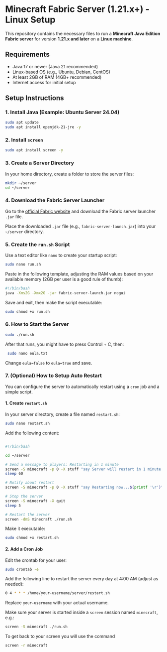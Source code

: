 # Minecraft Fabric Server (1.21.x+) - Linux Setup

This repository contains the necessary files to run a **Minecraft Java Edition Fabric server** for version **1.21.x and later** on a **Linux machine**.

## Requirements

- Java 17 or newer (Java 21 recommended)
- Linux-based OS (e.g., Ubuntu, Debian, CentOS)
- At least 2GB of RAM (4GB+ recommended)
- Internet access for initial setup

## Setup Instructions

### 1. Install Java (Example: Ubuntu Server 24.04)

```bash
sudo apt update
sudo apt install openjdk-21-jre -y
```

### 2. Install `screen`

```bash
sudo apt install screen -y
```

### 3. Create a Server Directory

In your home directory, create a folder to store the server files:

```bash
mkdir ~/server
cd ~/server
```

### 4. Download the Fabric Server Launcher

Go to the [official Fabric website](https://fabricmc.net/use/server/) and download the Fabric server launcher `.jar` file.

Place the downloaded `.jar` file (e.g., `fabric-server-launch.jar`) into your `~/server` directory.

### 5. Create the `run.sh` Script

Use a text editor like `nano` to create your startup script:

```bash
sudo nano run.sh
```

Paste in the following template, adjusting the RAM values based on your available memory (2GB per user is a good rule of thumb):

```bash
#!/bin/bash
java -Xms2G -Xmx2G -jar fabric-server-launch.jar nogui
```

Save and exit, then make the script executable:

```bash
sudo chmod +x run.sh
```

### 6. How to Start the Server

```bash
sudo ./run.sh
```

After that runs, you might have to press Control + C, then:

```bash
 sudo nano eula.txt
```

Change `eula=false` to `eula=true` and save.

### 7. (Optional) How to Setup Auto Restart

You can configure the server to automatically restart using a `cron` job and a simple script.

#### 1. Create `restart.sh`

In your server directory, create a file named `restart.sh`:

```bash
sudo nano restart.sh
```

Add the following content:

```bash

#!/bin/bash

cd ~/server

# Send a message to players: Restarting in 1 minute
screen -S minecraft -p 0 -X stuff "say Server will restart in 1 minute...$(printf '\r')"
sleep 60

# Notify about restart
screen -S minecraft -p 0 -X stuff "say Restarting now...$(printf '\r')"

# Stop the server
screen -S minecraft -X quit
sleep 5

# Restart the server
screen -dmS minecraft ./run.sh
```

Make it executable:

```bash
sudo chmod +x restart.sh
```

#### 2. Add a Cron Job

Edit the crontab for your user:

```bash
sudo crontab -e
```

Add the following line to restart the server every day at 4:00 AM (adjust as needed):

```bash
0 4 * * * /home/your-username/server/restart.sh
```

Replace `your-username` with your actual username.

Make sure your server is started inside a `screen` session named `minecraft`, e.g.:

```bash
screen -S minecraft ./run.sh
```
To get back to your screen you will use the command
```bash
screen -r minecraft 
```
